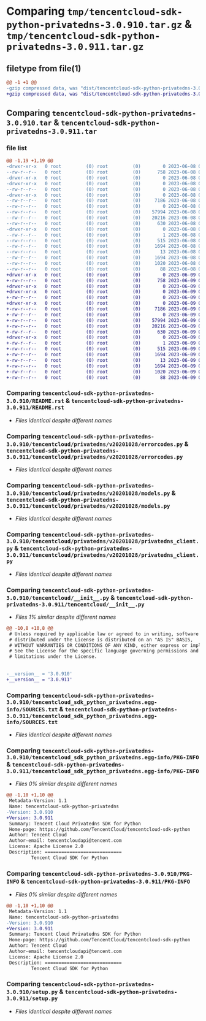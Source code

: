 # Comparing `tmp/tencentcloud-sdk-python-privatedns-3.0.910.tar.gz` & `tmp/tencentcloud-sdk-python-privatedns-3.0.911.tar.gz`

## filetype from file(1)

```diff
@@ -1 +1 @@
-gzip compressed data, was "dist/tencentcloud-sdk-python-privatedns-3.0.910.tar", last modified: Thu Jun  8 09:17:05 2023, max compression
+gzip compressed data, was "dist/tencentcloud-sdk-python-privatedns-3.0.911.tar", last modified: Fri Jun  9 02:24:46 2023, max compression
```

## Comparing `tencentcloud-sdk-python-privatedns-3.0.910.tar` & `tencentcloud-sdk-python-privatedns-3.0.911.tar`

### file list

```diff
@@ -1,19 +1,19 @@
-drwxr-xr-x   0 root         (0) root         (0)        0 2023-06-08 09:17:05.000000 tencentcloud-sdk-python-privatedns-3.0.910/
--rw-r--r--   0 root         (0) root         (0)      758 2023-06-08 09:17:05.000000 tencentcloud-sdk-python-privatedns-3.0.910/README.rst
-drwxr-xr-x   0 root         (0) root         (0)        0 2023-06-08 09:17:05.000000 tencentcloud-sdk-python-privatedns-3.0.910/tencentcloud/
-drwxr-xr-x   0 root         (0) root         (0)        0 2023-06-08 09:17:05.000000 tencentcloud-sdk-python-privatedns-3.0.910/tencentcloud/privatedns/
--rw-r--r--   0 root         (0) root         (0)        0 2023-06-08 09:17:05.000000 tencentcloud-sdk-python-privatedns-3.0.910/tencentcloud/privatedns/__init__.py
-drwxr-xr-x   0 root         (0) root         (0)        0 2023-06-08 09:17:05.000000 tencentcloud-sdk-python-privatedns-3.0.910/tencentcloud/privatedns/v20201028/
--rw-r--r--   0 root         (0) root         (0)     7186 2023-06-08 09:17:05.000000 tencentcloud-sdk-python-privatedns-3.0.910/tencentcloud/privatedns/v20201028/errorcodes.py
--rw-r--r--   0 root         (0) root         (0)        0 2023-06-08 09:17:05.000000 tencentcloud-sdk-python-privatedns-3.0.910/tencentcloud/privatedns/v20201028/__init__.py
--rw-r--r--   0 root         (0) root         (0)    57994 2023-06-08 09:17:05.000000 tencentcloud-sdk-python-privatedns-3.0.910/tencentcloud/privatedns/v20201028/models.py
--rw-r--r--   0 root         (0) root         (0)    20216 2023-06-08 09:17:05.000000 tencentcloud-sdk-python-privatedns-3.0.910/tencentcloud/privatedns/v20201028/privatedns_client.py
--rw-r--r--   0 root         (0) root         (0)      630 2023-06-08 09:17:05.000000 tencentcloud-sdk-python-privatedns-3.0.910/tencentcloud/__init__.py
-drwxr-xr-x   0 root         (0) root         (0)        0 2023-06-08 09:17:05.000000 tencentcloud-sdk-python-privatedns-3.0.910/tencentcloud_sdk_python_privatedns.egg-info/
--rw-r--r--   0 root         (0) root         (0)        1 2023-06-08 09:17:05.000000 tencentcloud-sdk-python-privatedns-3.0.910/tencentcloud_sdk_python_privatedns.egg-info/dependency_links.txt
--rw-r--r--   0 root         (0) root         (0)      515 2023-06-08 09:17:05.000000 tencentcloud-sdk-python-privatedns-3.0.910/tencentcloud_sdk_python_privatedns.egg-info/SOURCES.txt
--rw-r--r--   0 root         (0) root         (0)     1694 2023-06-08 09:17:05.000000 tencentcloud-sdk-python-privatedns-3.0.910/tencentcloud_sdk_python_privatedns.egg-info/PKG-INFO
--rw-r--r--   0 root         (0) root         (0)       13 2023-06-08 09:17:05.000000 tencentcloud-sdk-python-privatedns-3.0.910/tencentcloud_sdk_python_privatedns.egg-info/top_level.txt
--rw-r--r--   0 root         (0) root         (0)     1694 2023-06-08 09:17:05.000000 tencentcloud-sdk-python-privatedns-3.0.910/PKG-INFO
--rw-r--r--   0 root         (0) root         (0)     1020 2023-06-08 09:17:05.000000 tencentcloud-sdk-python-privatedns-3.0.910/setup.py
--rw-r--r--   0 root         (0) root         (0)       88 2023-06-08 09:17:05.000000 tencentcloud-sdk-python-privatedns-3.0.910/setup.cfg
+drwxr-xr-x   0 root         (0) root         (0)        0 2023-06-09 02:24:46.000000 tencentcloud-sdk-python-privatedns-3.0.911/
+-rw-r--r--   0 root         (0) root         (0)      758 2023-06-09 02:24:46.000000 tencentcloud-sdk-python-privatedns-3.0.911/README.rst
+drwxr-xr-x   0 root         (0) root         (0)        0 2023-06-09 02:24:46.000000 tencentcloud-sdk-python-privatedns-3.0.911/tencentcloud/
+drwxr-xr-x   0 root         (0) root         (0)        0 2023-06-09 02:24:46.000000 tencentcloud-sdk-python-privatedns-3.0.911/tencentcloud/privatedns/
+-rw-r--r--   0 root         (0) root         (0)        0 2023-06-09 02:24:46.000000 tencentcloud-sdk-python-privatedns-3.0.911/tencentcloud/privatedns/__init__.py
+drwxr-xr-x   0 root         (0) root         (0)        0 2023-06-09 02:24:46.000000 tencentcloud-sdk-python-privatedns-3.0.911/tencentcloud/privatedns/v20201028/
+-rw-r--r--   0 root         (0) root         (0)     7186 2023-06-09 02:24:46.000000 tencentcloud-sdk-python-privatedns-3.0.911/tencentcloud/privatedns/v20201028/errorcodes.py
+-rw-r--r--   0 root         (0) root         (0)        0 2023-06-09 02:24:46.000000 tencentcloud-sdk-python-privatedns-3.0.911/tencentcloud/privatedns/v20201028/__init__.py
+-rw-r--r--   0 root         (0) root         (0)    57994 2023-06-09 02:24:46.000000 tencentcloud-sdk-python-privatedns-3.0.911/tencentcloud/privatedns/v20201028/models.py
+-rw-r--r--   0 root         (0) root         (0)    20216 2023-06-09 02:24:46.000000 tencentcloud-sdk-python-privatedns-3.0.911/tencentcloud/privatedns/v20201028/privatedns_client.py
+-rw-r--r--   0 root         (0) root         (0)      630 2023-06-09 02:24:46.000000 tencentcloud-sdk-python-privatedns-3.0.911/tencentcloud/__init__.py
+drwxr-xr-x   0 root         (0) root         (0)        0 2023-06-09 02:24:46.000000 tencentcloud-sdk-python-privatedns-3.0.911/tencentcloud_sdk_python_privatedns.egg-info/
+-rw-r--r--   0 root         (0) root         (0)        1 2023-06-09 02:24:46.000000 tencentcloud-sdk-python-privatedns-3.0.911/tencentcloud_sdk_python_privatedns.egg-info/dependency_links.txt
+-rw-r--r--   0 root         (0) root         (0)      515 2023-06-09 02:24:46.000000 tencentcloud-sdk-python-privatedns-3.0.911/tencentcloud_sdk_python_privatedns.egg-info/SOURCES.txt
+-rw-r--r--   0 root         (0) root         (0)     1694 2023-06-09 02:24:46.000000 tencentcloud-sdk-python-privatedns-3.0.911/tencentcloud_sdk_python_privatedns.egg-info/PKG-INFO
+-rw-r--r--   0 root         (0) root         (0)       13 2023-06-09 02:24:46.000000 tencentcloud-sdk-python-privatedns-3.0.911/tencentcloud_sdk_python_privatedns.egg-info/top_level.txt
+-rw-r--r--   0 root         (0) root         (0)     1694 2023-06-09 02:24:46.000000 tencentcloud-sdk-python-privatedns-3.0.911/PKG-INFO
+-rw-r--r--   0 root         (0) root         (0)     1020 2023-06-09 02:24:46.000000 tencentcloud-sdk-python-privatedns-3.0.911/setup.py
+-rw-r--r--   0 root         (0) root         (0)       88 2023-06-09 02:24:46.000000 tencentcloud-sdk-python-privatedns-3.0.911/setup.cfg
```

### Comparing `tencentcloud-sdk-python-privatedns-3.0.910/README.rst` & `tencentcloud-sdk-python-privatedns-3.0.911/README.rst`

 * *Files identical despite different names*

### Comparing `tencentcloud-sdk-python-privatedns-3.0.910/tencentcloud/privatedns/v20201028/errorcodes.py` & `tencentcloud-sdk-python-privatedns-3.0.911/tencentcloud/privatedns/v20201028/errorcodes.py`

 * *Files identical despite different names*

### Comparing `tencentcloud-sdk-python-privatedns-3.0.910/tencentcloud/privatedns/v20201028/models.py` & `tencentcloud-sdk-python-privatedns-3.0.911/tencentcloud/privatedns/v20201028/models.py`

 * *Files identical despite different names*

### Comparing `tencentcloud-sdk-python-privatedns-3.0.910/tencentcloud/privatedns/v20201028/privatedns_client.py` & `tencentcloud-sdk-python-privatedns-3.0.911/tencentcloud/privatedns/v20201028/privatedns_client.py`

 * *Files identical despite different names*

### Comparing `tencentcloud-sdk-python-privatedns-3.0.910/tencentcloud/__init__.py` & `tencentcloud-sdk-python-privatedns-3.0.911/tencentcloud/__init__.py`

 * *Files 1% similar despite different names*

```diff
@@ -10,8 +10,8 @@
 # Unless required by applicable law or agreed to in writing, software
 # distributed under the License is distributed on an "AS IS" BASIS,
 # WITHOUT WARRANTIES OR CONDITIONS OF ANY KIND, either express or implied.
 # See the License for the specific language governing permissions and
 # limitations under the License.
 
 
-__version__ = '3.0.910'
+__version__ = '3.0.911'
```

### Comparing `tencentcloud-sdk-python-privatedns-3.0.910/tencentcloud_sdk_python_privatedns.egg-info/SOURCES.txt` & `tencentcloud-sdk-python-privatedns-3.0.911/tencentcloud_sdk_python_privatedns.egg-info/SOURCES.txt`

 * *Files identical despite different names*

### Comparing `tencentcloud-sdk-python-privatedns-3.0.910/tencentcloud_sdk_python_privatedns.egg-info/PKG-INFO` & `tencentcloud-sdk-python-privatedns-3.0.911/tencentcloud_sdk_python_privatedns.egg-info/PKG-INFO`

 * *Files 0% similar despite different names*

```diff
@@ -1,10 +1,10 @@
 Metadata-Version: 1.1
 Name: tencentcloud-sdk-python-privatedns
-Version: 3.0.910
+Version: 3.0.911
 Summary: Tencent Cloud Privatedns SDK for Python
 Home-page: https://github.com/TencentCloud/tencentcloud-sdk-python
 Author: Tencent Cloud
 Author-email: tencentcloudapi@tencent.com
 License: Apache License 2.0
 Description: ============================
         Tencent Cloud SDK for Python
```

### Comparing `tencentcloud-sdk-python-privatedns-3.0.910/PKG-INFO` & `tencentcloud-sdk-python-privatedns-3.0.911/PKG-INFO`

 * *Files 0% similar despite different names*

```diff
@@ -1,10 +1,10 @@
 Metadata-Version: 1.1
 Name: tencentcloud-sdk-python-privatedns
-Version: 3.0.910
+Version: 3.0.911
 Summary: Tencent Cloud Privatedns SDK for Python
 Home-page: https://github.com/TencentCloud/tencentcloud-sdk-python
 Author: Tencent Cloud
 Author-email: tencentcloudapi@tencent.com
 License: Apache License 2.0
 Description: ============================
         Tencent Cloud SDK for Python
```

### Comparing `tencentcloud-sdk-python-privatedns-3.0.910/setup.py` & `tencentcloud-sdk-python-privatedns-3.0.911/setup.py`

 * *Files identical despite different names*

